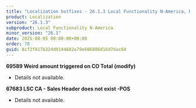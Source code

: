 ```yaml
---
title: "Localization hotfixes - 26.1.3 Local Functionality N-America, Release date August 5, 2025 - Hotfixes"
product: Localization
version: "26.1.3"
subproduct: Local Functionality N-America
minor_version: "26.1"
date: 2025-08-05 00:00:00+00:00
order: 78
guid: 8cf2f817b224d9144682e79e606808d16d7dac04
---
```


<strong>69589 Weird amount triggered on CO Total (modify)</strong><ul><li>Details not available.</li></ul>
<strong>67683 LSC CA - Sales Header does not exist -POS</strong><ul><li>Details not available.</li></ul>
